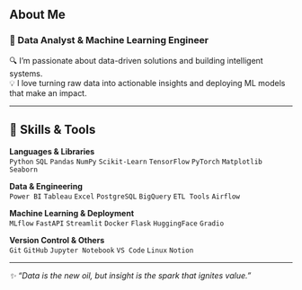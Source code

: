 ## About Me
### 🎯 Data Analyst & Machine Learning Engineer

🔍 I’m passionate about data-driven solutions and building intelligent systems.  
💡 I love turning raw data into actionable insights and deploying ML models that make an impact.

---

## 🚀 Skills & Tools

**Languages & Libraries**  
`Python` `SQL` `Pandas` `NumPy` `Scikit-Learn` `TensorFlow` `PyTorch` `Matplotlib` `Seaborn`

**Data & Engineering**  
`Power BI` `Tableau` `Excel` `PostgreSQL` `BigQuery` `ETL Tools` `Airflow`

**Machine Learning & Deployment**  
`MLflow` `FastAPI` `Streamlit` `Docker` `Flask` `HuggingFace` `Gradio`

**Version Control & Others**  
`Git` `GitHub` `Jupyter Notebook` `VS Code` `Linux` `Notion`

---

<!-- ## 📈 GitHub Stats

![Your GitHub stats](https://github-readme-stats.vercel.app/api?username=USERNAME_KAMU&show_icons=true&theme=radical)
![Top Langs](https://github-readme-stats.vercel.app/api/top-langs/?username=odiqwr&layout=compact&theme=radical)

---

## 📁 Projects Highlight

🔹 [Customer Churn Prediction](https://github.com/odiqwr/project1)  
> Predicting customer churn using logistic regression, decision trees, and XGBoost.

🔹 [House Price Forecasting](https://github.com/username/project2)  
> Regression analysis using Random Forest and Feature Engineering on Kaggle dataset.

🔹 [Sentiment Analysis Web App](https://github.com/username/project3)  
> NLP model deployed using Streamlit for real-time tweet sentiment prediction.

---

## 🧠 Learning & Goals

- 🎓 Currently learning: Deep Learning (Transformer-based models)
- 🔭 Exploring: MLOps and scalable ML pipelines
- ✍️ Writing: Data science tutorials on Medium / blog

---

## 📬 Let’s Connect

[![LinkedIn](https://img.shields.io/badge/LinkedIn-blue?style=flat&logo=linkedin)](https://linkedin.com/in/username)  
[![Email](https://img.shields.io/badge/Email-DarkRed?style=flat&logo=gmail&logoColor=white)](mailto:youremail@gmail.com)  
[![Portfolio](https://img.shields.io/badge/Portfolio-000?style=flat&logo=github)](https://yourportfolio.com)

--- -->

_✨ “Data is the new oil, but insight is the spark that ignites value.”_